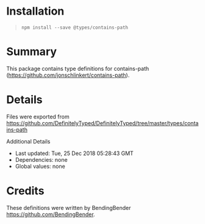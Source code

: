 # Installation
> `npm install --save @types/contains-path`

# Summary
This package contains type definitions for contains-path (https://github.com/jonschlinkert/contains-path).

# Details
Files were exported from https://github.com/DefinitelyTyped/DefinitelyTyped/tree/master/types/contains-path

Additional Details
 * Last updated: Tue, 25 Dec 2018 05:28:43 GMT
 * Dependencies: none
 * Global values: none

# Credits
These definitions were written by BendingBender <https://github.com/BendingBender>.
